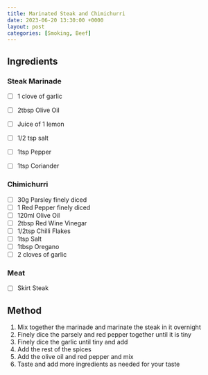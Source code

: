 ```yaml
---
title: Marinated Steak and Chimichurri
date: 2023-06-20 13:30:00 +0000
layout: post
categories: [Smoking, Beef]
---
```

## Ingredients
### Steak Marinade
- [ ] 1 clove of garlic
- [ ] 2tbsp Olive Oil
- [ ] Juice of 1 lemon
- [ ] 1/2 tsp salt
- [ ] 1tsp Pepper
- [ ] 1tsp Coriander


### Chimichurri
- [ ] 30g Parsley finely diced
- [ ] 1 Red Pepper finely diced
- [ ] 120ml Olive Oil
- [ ] 2tbsp Red Wine Vinegar
- [ ] 1/2tsp Chilli Flakes
- [ ] 1tsp Salt
- [ ] 1tbsp Oregano
- [ ] 2 cloves of garlic

### Meat
- [ ] Skirt Steak

## Method
1. Mix together the marinade and marinate the steak in it overnight
2. Finely dice the parsely and red pepper together until it is tiny
3. Finely dice the garlic until tiny and add
4. Add the rest of the spices
5. Add the olive oil and red pepper and mix
6. Taste and add more ingredients as needed for your taste